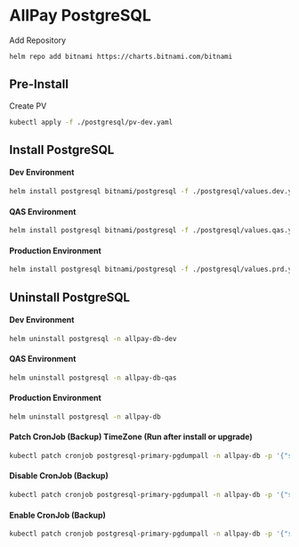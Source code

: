 # AllPay PostgreSQL
Add Repository
```sh
helm repo add bitnami https://charts.bitnami.com/bitnami
```
## Pre-Install
Create PV
```sh
kubectl apply -f ./postgresql/pv-dev.yaml
```
## Install PostgreSQL
#### Dev Environment
```sh
helm install postgresql bitnami/postgresql -f ./postgresql/values.dev.yaml -n allpay-db-dev
```
#### QAS Environment
```sh
helm install postgresql bitnami/postgresql -f ./postgresql/values.qas.yaml -n allpay-db-qas
```
#### Production Environment
```sh
helm install postgresql bitnami/postgresql -f ./postgresql/values.prd.yaml -n allpay-db
```

## Uninstall PostgreSQL
#### Dev Environment
```sh
helm uninstall postgresql -n allpay-db-dev
```
#### QAS Environment
```sh
helm uninstall postgresql -n allpay-db-qas
```
#### Production Environment
```sh
helm uninstall postgresql -n allpay-db
```

#### Patch CronJob (Backup) TimeZone (Run after install or upgrade)
```sh
kubectl patch cronjob postgresql-primary-pgdumpall -n allpay-db -p '{"spec": {"timeZone": "Asia/Bangkok"}}'
```

#### Disable CronJob (Backup)
```sh
kubectl patch cronjob postgresql-primary-pgdumpall -n allpay-db -p '{"spec": {"suspend": true}}'
```

#### Enable CronJob (Backup)
```sh
kubectl patch cronjob postgresql-primary-pgdumpall -n allpay-db -p '{"spec": {"suspend": false}}'
```


